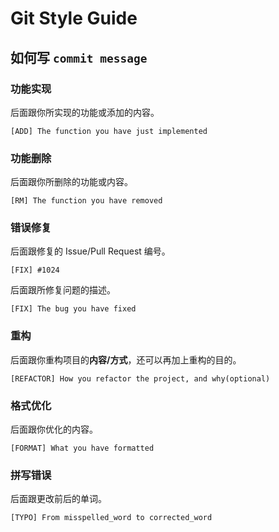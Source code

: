 # Git Style Guide

## 如何写 `commit message`

### 功能实现

后面跟你所实现的功能或添加的内容。

```
[ADD] The function you have just implemented
```

### 功能删除

后面跟你所删除的功能或内容。

```
[RM] The function you have removed
```

### 错误修复

后面跟修复的 Issue/Pull Request 编号。

```
[FIX] #1024
```
后面跟所修复问题的描述。

```
[FIX] The bug you have fixed
```

### 重构

后面跟你重构项目的**内容/方式**，还可以再加上重构的目的。

```
[REFACTOR] How you refactor the project, and why(optional)
```

### 格式优化

后面跟你优化的内容。

```
[FORMAT] What you have formatted
```

### 拼写错误

后面跟更改前后的单词。

```
[TYPO] From misspelled_word to corrected_word
```

